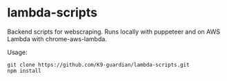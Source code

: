 # lambda-scripts
Backend scripts for webscraping. Runs locally with puppeteer and on AWS Lambda with chrome-aws-lambda.

Usage:
```
git clone https://github.com/K9-guardian/lambda-scripts.git
npm install
```
